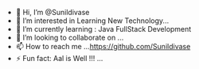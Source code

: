 - 👋 Hi, I’m @Sunildivase
- 👀 I’m interested in Learning New Technology...
- 🌱 I’m currently learning : Java FullStack Development
- 💞️ I’m looking to collaborate on ...
- 📫 How to reach me ...https://github.com/Sunildivase
- ⚡ Fun fact: Aal is Well !!! ...

<!---
Sunildivase/Sunildivase is a ✨ special ✨ repository because its `README.md` (this file) appears on your GitHub profile.
You can click the Preview link to take a look at your changes.
--->
